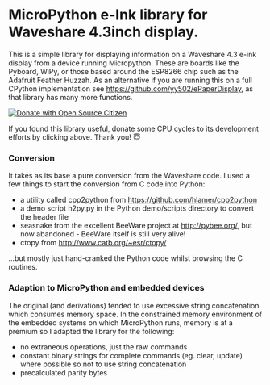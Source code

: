 
# MicroPython e-Ink library for Waveshare 4.3inch display.

This is a simple library for displaying information on a Waveshare 4.3 e-ink display from a device running Micropython. These are boards like the Pyboard, WiPy, or those based around the ESP8266 chip such as the Adafruit Feather Huzzah. As an alternative if you are running this on a full CPython implementation see https://github.com/yy502/ePaperDisplay, as that library has many more functions.

[![Donate with Open Source Citizen](http://www.opensourcecitizen.org/badge?url=github.com/dhallgb/eInk-micropython)](http://www.opensourcecitizen.org/project?url=github.com/dhallgb/eInk-micropython)

If you found this library useful, donate some CPU cycles to its
development efforts by clicking above. Thank you! 😇

### Conversion
It takes as its base a pure conversion from the Waveshare code. I used a few things to start the conversion from C code into Python:

- a utility called cpp2python from https://github.com/hlamer/cpp2python
- a demo script h2py.py in the Python demo/scripts directory to convert the header file
- seasnake from the excellent BeeWare project at http://pybee.org/, but now abandoned - BeeWare itself is still very alive!
- ctopy from http://www.catb.org/~esr/ctopy/

...but mostly just hand-cranked the Python code whilst browsing the C routines.

### Adaption to MicroPython and embedded devices
The original (and derivations) tended to use excessive string concatenation which consumes memory space. In the constrained memory environment of the embedded systems on which MicroPython runs, memory is at a premium so I adapted the library for the following:

- no extraneous operations, just the raw commands
- constant binary strings for complete commands (eg. clear, update) where possible so not to use string concatenation
- precalculated parity bytes
